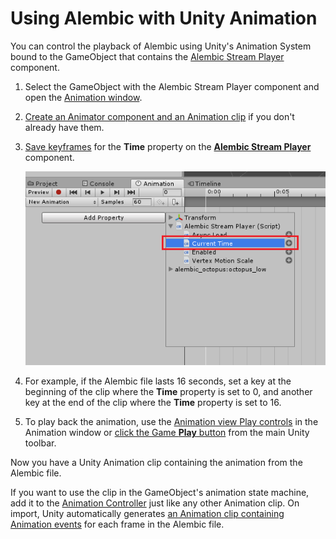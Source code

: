# Using Alembic with Unity Animation

You can control the playback of Alembic using Unity's Animation System bound to the GameObject that contains the [Alembic Stream Player](ref_StreamPlayer.html) component.

1. Select the GameObject with the Alembic Stream Player component and open the [Animation window](https://docs.unity3d.com/Manual/animeditor-UsingAnimationEditor.html).
2. [Create an Animator component and an Animation clip](https://docs.unity3d.com/Manual/animeditor-CreatingANewAnimationClip.html) if you don't already have them.
3. [Save keyframes](https://docs.unity3d.com/Manual/animeditor-AnimatingAGameObject.html) for the **Time** property on the [**Alembic Stream Player**](ref_StreamPlayer.html) component.

   ![Saving keyframes on the property label Current Time connects the Animation clip to the Time property on the Alembic Stream Player](images/abc_anim_propertylabel.png)
4. For example, if the Alembic file lasts 16 seconds, set a key at the beginning of the clip where the **Time** property is set to 0, and another key at the end of the clip where the **Time** property is set to 16.
5. To play back the animation, use the [Animation view Play controls](https://docs.unity3d.com/Manual/animeditor-UsingAnimationEditor.html) in the Animation window or [click the Game **Play** button](https://docs.unity3d.com/Manual/Toolbar.html) from the main Unity toolbar.

Now you have a Unity Animation clip containing the animation from the Alembic file.

If you want to use the clip in the GameObject's animation state machine, add it to the [Animation Controller](https://docs.unity3d.com/Manual/Animator.html) just like any other Animation clip. On import, Unity automatically generates [an Animation clip containing Animation events](time_frameAnimEvent.html) for each frame in the Alembic file.

